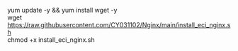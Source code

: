 yum update -y && yum install wget -y<br>
wget https://raw.githubusercontent.com/CY031102/Nginx/main/install_eci_nginx.sh<br>
chmod +x install_eci_nginx.sh
